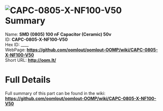 
![CAPC-0805-X-NF100-V50](https://github.com/oomlout/oomlout-OOMP/blob/master/parts/CAPC-0805-X-NF100-V50/CAPC-0805-X-NF100-V50_420.jpg)   
Summary
=================
  
Name: __SMD (0805) 100 nF Capacitor (Ceramic) 50v__    
ID: __CAPC-0805-X-NF100-V50__   
Hex ID: ____   
WebPage: __https://github.com/oomlout/oomlout-OOMP/wiki/CAPC-0805-X-NF100-V50__   
Short URL: __http://oom.lt/__   

Full Details
==========================
Full summary of this part can be found in the wiki:   
__https://github.com/oomlout/oomlout-OOMP/wiki/CAPC-0805-X-NF100-V50__    

